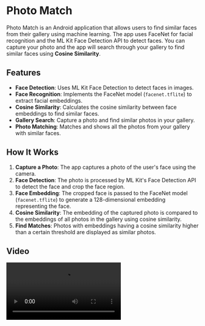 # Photo Match

Photo Match is an Android application that allows users to find similar faces from their gallery using machine learning. The app uses FaceNet for facial recognition and the ML Kit Face Detection API to detect faces. You can capture your photo and the app will search through your gallery to find similar faces using **Cosine Similarity**.

## Features
- **Face Detection**: Uses ML Kit Face Detection to detect faces in images.
- **Face Recognition**: Implements the FaceNet model (`facenet.tflite`) to extract facial embeddings.
- **Cosine Similarity**: Calculates the cosine similarity between face embeddings to find similar faces.
- **Gallery Search**: Capture a photo and find similar photos in your gallery.
- **Photo Matching**: Matches and shows all the photos from your gallery with similar faces.
  
## How It Works

1. **Capture a Photo**: The app captures a photo of the user's face using the camera.
2. **Face Detection**: The photo is processed by ML Kit's Face Detection API to detect the face and crop the face region.
3. **Face Embedding**: The cropped face is passed to the FaceNet model (`facenet.tflite`) to generate a 128-dimensional embedding representing the face.
4. **Cosine Similarity**: The embedding of the captured photo is compared to the embeddings of all photos in the gallery using cosine similarity.
5. **Find Matches**: Photos with embeddings having a cosine similarity higher than a certain threshold are displayed as similar photos.


## Video
![](https://firebasestorage.googleapis.com/v0/b/fir-demo-9e712.appspot.com/o/Screen_recording_20241228_123301.webm?alt=media&token=7766316a-1281-43fd-9375-515cbb242fba)


